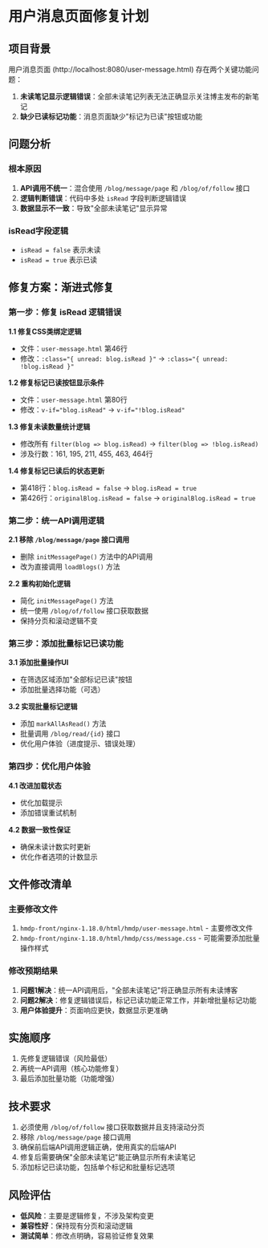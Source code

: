 # 用户消息页面修复计划

## 项目背景

用户消息页面 (http://localhost:8080/user-message.html) 存在两个关键功能问题：

1. **未读笔记显示逻辑错误**：全部未读笔记列表无法正确显示关注博主发布的新笔记
2. **缺少已读标记功能**：消息页面缺少"标记为已读"按钮或功能

## 问题分析

### 根本原因
1. **API调用不统一**：混合使用 `/blog/message/page` 和 `/blog/of/follow` 接口
2. **逻辑判断错误**：代码中多处 `isRead` 字段判断逻辑错误
3. **数据显示不一致**：导致"全部未读笔记"显示异常

### isRead字段逻辑
- `isRead = false` 表示未读
- `isRead = true` 表示已读

## 修复方案：渐进式修复

### 第一步：修复 isRead 逻辑错误

**1.1 修复CSS类绑定逻辑**
- 文件：`user-message.html` 第46行
- 修改：`:class="{ unread: blog.isRead }"` → `:class="{ unread: !blog.isRead }"`

**1.2 修复标记已读按钮显示条件**
- 文件：`user-message.html` 第80行
- 修改：`v-if="blog.isRead"` → `v-if="!blog.isRead"`

**1.3 修复未读数量统计逻辑**
- 修改所有 `filter(blog => blog.isRead)` → `filter(blog => !blog.isRead)`
- 涉及行数：161, 195, 211, 455, 463, 464行

**1.4 修复标记已读后的状态更新**
- 第418行：`blog.isRead = false` → `blog.isRead = true`
- 第426行：`originalBlog.isRead = false` → `originalBlog.isRead = true`

### 第二步：统一API调用逻辑

**2.1 移除 `/blog/message/page` 接口调用**
- 删除 `initMessagePage()` 方法中的API调用
- 改为直接调用 `loadBlogs()` 方法

**2.2 重构初始化逻辑**
- 简化 `initMessagePage()` 方法
- 统一使用 `/blog/of/follow` 接口获取数据
- 保持分页和滚动逻辑不变

### 第三步：添加批量标记已读功能

**3.1 添加批量操作UI**
- 在筛选区域添加"全部标记已读"按钮
- 添加批量选择功能（可选）

**3.2 实现批量标记逻辑**
- 添加 `markAllAsRead()` 方法
- 批量调用 `/blog/read/{id}` 接口
- 优化用户体验（进度提示、错误处理）

### 第四步：优化用户体验

**4.1 改进加载状态**
- 优化加载提示
- 添加错误重试机制

**4.2 数据一致性保证**
- 确保未读计数实时更新
- 优化作者选项的计数显示

## 文件修改清单

### 主要修改文件
1. `hmdp-front/nginx-1.18.0/html/hmdp/user-message.html` - 主要修改文件
2. `hmdp-front/nginx-1.18.0/html/hmdp/css/message.css` - 可能需要添加批量操作样式

### 修改预期结果
1. **问题1解决**：统一API调用后，"全部未读笔记"将正确显示所有未读博客
2. **问题2解决**：修复逻辑错误后，标记已读功能正常工作，并新增批量标记功能
3. **用户体验提升**：页面响应更快，数据显示更准确

## 实施顺序
1. 先修复逻辑错误（风险最低）
2. 再统一API调用（核心功能修复）
3. 最后添加批量功能（功能增强）

## 技术要求
1. 必须使用 `/blog/of/follow` 接口获取数据并且支持滚动分页
2. 移除 `/blog/message/page` 接口调用
3. 确保前后端API调用逻辑正确，使用真实的后端API
4. 修复后需要确保"全部未读笔记"能正确显示所有未读笔记
5. 添加标记已读功能，包括单个标记和批量标记选项

## 风险评估
- **低风险**：主要是逻辑修复，不涉及架构变更
- **兼容性好**：保持现有分页和滚动逻辑
- **测试简单**：修改点明确，容易验证修复效果